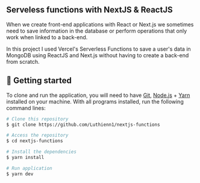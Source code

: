 ## Serveless functions with NextJS & ReactJS

When we create front-end applications with React or Next.js we sometimes need to save information in the database or perform operations that only work when linked to a back-end.

In this project I used Vercel's Serverless Functions to save a user's data in MongoDB using ReactJS and Next.js without having to create a back-end from scratch.

## 🚀 Getting started

To clone and run the application, you will need to have [Git](https://git-scm.com), [Node.js](https://nodejs.org) + [Yarn](https://yarnpkg.com) installed on your machine. With all programs installed, run the following command lines:


```bash
# Clone this repository
$ git clone https://github.com/Luthienn1/nextjs-functions

# Access the repository
$ cd nextjs-functions

# Install the dependencies
$ yarn install

# Run application
$ yarn dev
```


